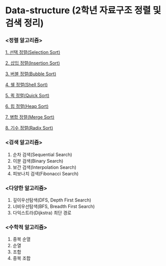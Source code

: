 # Data-structure (2학년 자료구조 정렬 및 검색 정리)

### <정렬 알고리즘>
[1. 선택 정렬(Selection Sort)](Sort/SelectionSort.c)

[2. 삽입 정렬(Insertion Sort)](Sort/InsertionSort.c)

[3. 버블 정렬(Bubble Sort)](Sort/BubbleSort.c)

[4. 쉘 정렬(Shell Sort)](Sort/ShellSort.c)

[5. 퀵 정렬(Quick Sort)](Sort/QuickSort.c)

[6. 힙 정렬(Heap Sort)](Sort/HeapSort.c)

[7. 병합 정렬(Merge Sort)](Sort/MergeSort.c)

[8. 기수 정렬(Radix Sort)](Sort/RadixSort.c)



### <검색 알고리즘>
1. 순차 검색(Sequential Search)
2. 이분 검색(Binary Search)
3. 보간 검색(Interpolation Search)
4. 피보나치 검색(Fibonacci Search)



### <다양한 알고리즘>
1. 깊이우선탐색(DFS, Depth First Search)
2. 너비우선탐색(BFS, Breadth First Search)
3. 다익스트라(Dijkstra) 최단 경로



### <수학적 알고리즘>
1. 중복 순열
2. 순열
3. 조합
4. 중복 조합
